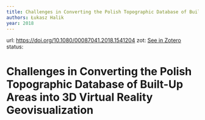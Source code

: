 ```yaml
---
title: Challenges in Converting the Polish Topographic Database of Built-Up Areas into 3D Virtual Reality Geovisualization
authors: Łukasz Halik
year: 2018
---
```

url:  https://doi.org/10.1080/00087041.2018.1541204
zot: [See in Zotero](zotero://select/items/@halikChallengesConvertingPolish2018)
status:
# Challenges in Converting the Polish Topographic Database of Built-Up Areas into 3D Virtual Reality Geovisualization




